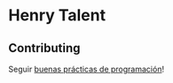 # Henry Talent



## Contributing

Seguir [buenas prácticas de programación](https://gist.github.com/henry-labs/fde7766161fb098a8e4edc04cc4caa97)!
